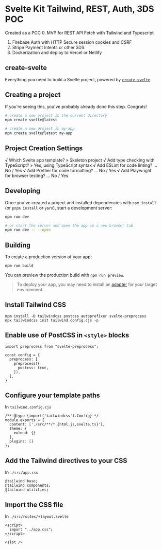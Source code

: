 # Svelte Kit Tailwind, REST, Auth, 3DS POC
Created as a POC
0. MVP for REST API Fetch with Tailwind and Typescript
1. Firebase Auth with HTTP Secure session cookies and CSRF
2. Stripe Payment Intents or other 3DS
3. Dockerization and deploy to Vercel or Netlify

## create-svelte

Everything you need to build a Svelte project, powered by [`create-svelte`](https://github.com/sveltejs/kit/tree/master/packages/create-svelte).

## Creating a project

If you're seeing this, you've probably already done this step. Congrats!

```bash
# create a new project in the current directory
npm create svelte@latest

# create a new project in my-app
npm create svelte@latest my-app
```

## Project Creation Settings
√ Which Svelte app template? » Skeleton project
√ Add type checking with TypeScript? » Yes, using TypeScript syntax
√ Add ESLint for code linting? ... No / Yes
√ Add Prettier for code formatting? ... No / Yes
√ Add Playwright for browser testing? ... No / Yes


## Developing

Once you've created a project and installed dependencies with `npm install` (or `pnpm install` or `yarn`), start a development server:

```bash
npm run dev

# or start the server and open the app in a new browser tab
npm run dev -- --open
```

## Building

To create a production version of your app:

```bash
npm run build
```

You can preview the production build with `npm run preview`.

> To deploy your app, you may need to install an [adapter](https://kit.svelte.dev/docs/adapters) for your target environment.


## Install Tailwind CSS

```
npm install -D tailwindcss postcss autoprefixer svelte-preprocess
npx tailwindcss init tailwind.config.cjs -p
```
## Enable use of PostCSS in `<style>` blocks

```
import preprocess from "svelte-preprocess";

const config = {
  preprocess: [
    preprocess({
      postcss: true,
    }),
  ],
}
```

## Configure your template paths
In `tailwind.config.cjs`
```
/** @type {import('tailwindcss').Config} */
module.exports = {
  content: ['./src/**/*.{html,js,svelte,ts}'],
  theme: {
    extend: {}
  },
  plugins: []
};
```

## Add the Tailwind directives to your CSS
In `./src/app.css`
```
@tailwind base;
@tailwind components;
@tailwind utilities;
```

## Import the CSS file
In `./src/routes/+layout.svelte`
```
<script>
  import "../app.css";
</script>

<slot />
```